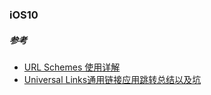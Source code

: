 ### iOS10

##### 参考
* [URL Schemes 使用详解](https://sspai.com/post/31500#04)
* [Universal Links通用链接应用跳转总结以及坑](http://www.jianshu.com/p/16374288c976)
